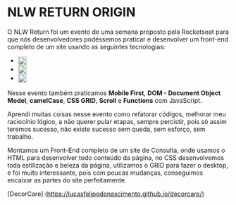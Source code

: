 # NLW RETURN ORIGIN

O NLW Return foi um evento de uma semana proposto pela Rocketseat para que nós desenvolvedores podéssemos praticar e desenvolver um front-end completo de um site usando as seguintes tecnologias:
  
 - <img align="center" alt="HTML" height="20" width="20" src="https://cdn.jsdelivr.net/gh/devicons/devicon/icons/html5/html5-plain.svg" />
 - <img align="center" alt="CSS" height="20" width="20" src="https://cdn.jsdelivr.net/gh/devicons/devicon/icons/css3/css3-original.svg" /> 
 - <img align="center" alt="Node" height="20" width="20" src="https://cdn.jsdelivr.net/gh/devicons/devicon/icons/javascript/javascript-original.svg" />

Nesse evento também praticamos **Mobile First**, **DOM - Document Object Model**, **camelCase**, **CSS GRID**, **Scroll** e **Functions** com JavaScript.

Aprendi muitas coisas nesse evento como refatorar códigos, melhorar meu raciocínio lógico, a não querer pular etapas, sempre percistir, pois só assim teremos sucesso, não existe sucesso sem queda, sem esforço, sem trabalho.

Montamos um Front-End completo de um site de Consulta, onde usamos o HTML para desenvolver todo conteúdo da página, no CSS desenvolvemos toda estilização e beleza da página, utilizamos o GRID para fazer o desktop, e foi muito interessante, pois com poucas mudanças, conseguimos encaixar as partes do site perfeitamente.
          
[DecorCare] (https://lucasfelipedonascimento.github.io/decorcare/)
